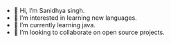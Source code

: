 - 👋 Hi, I’m Sanidhya singh.
- 👀 I’m interested in learning new languages.
- 🌱 I’m currently learning java.
- 💞️ I’m looking to collaborate on open source projects.

<!---
sanidhyasin/sanidhyasin is a ✨ special ✨ repository because its `README.md` (this file) appears on your GitHub profile.
You can click the Preview link to take a look at your changes.
--->
